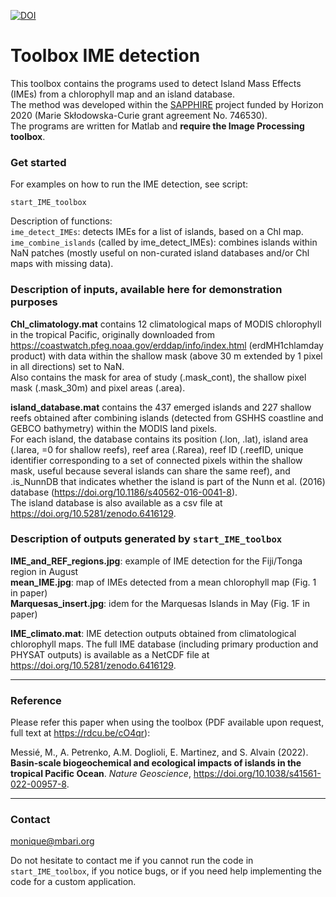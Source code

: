 [![DOI](https://zenodo.org/badge/DOI/10.5281/zenodo.6476514.svg)](https://doi.org/10.5281/zenodo.6476514)

# Toolbox IME detection #

This toolbox contains the programs used to detect Island Mass Effects (IMEs) from a chlorophyll map and an island database.   
The method was developed within the [SAPPHIRE](https://sapphire.mio.osupytheas.fr) project funded by Horizon 2020 (Marie Skłodowska-Curie grant agreement No. 746530).  
The programs are written for Matlab and **require the Image Processing toolbox**.


### Get started

For examples on how to run the IME detection, see script:  

	start_IME_toolbox

Description of functions:  
`ime_detect_IMEs`: detects IMEs for a list of islands, based on a Chl map.  
`ime_combine_islands` (called by ime_detect_IMEs): combines islands within NaN patches (mostly useful on non-curated island databases and/or Chl maps with missing data).  


### Description of inputs, available here for demonstration purposes

**Chl_climatology.mat** contains 12 climatological maps of MODIS chlorophyll in the tropical Pacific, originally downloaded from https://coastwatch.pfeg.noaa.gov/erddap/info/index.html (erdMH1chlamday product) with data within the shallow mask (above 30 m extended by 1 pixel in all directions) set to NaN.   
Also contains the mask for area of study (.mask_cont), the shallow pixel mask (.mask_30m) and pixel areas (.area). 
		  
**island_database.mat** contains the 437 emerged islands and 227 shallow reefs obtained after combining islands (detected from GSHHS coastline and GEBCO bathymetry) within the MODIS land pixels.  
For each island, the database contains its position (.lon, .lat), island area (.Iarea, =0 for shallow reefs), reef area (.Rarea), reef ID (.reefID, unique identifier corresponding to a set of connected pixels within the shallow mask, useful because several islands can share the same reef), and .is_NunnDB that indicates whether the island is part of the Nunn et al. (2016) database (https://doi.org/10.1186/s40562-016-0041-8).  
The island database is also available as a csv file at https://doi.org/10.5281/zenodo.6416129.


### Description of outputs generated by `start_IME_toolbox`

**IME_and_REF_regions.jpg**: example of IME detection for the Fiji/Tonga region in August  
**mean_IME.jpg**: map of IMEs detected from a mean chlorophyll map (Fig. 1 in paper)  
**Marquesas_insert.jpg**: idem for the Marquesas Islands in May (Fig. 1F in paper)  
  
**IME_climato.mat**: IME detection outputs obtained from climatological chlorophyll maps. The full IME database (including primary production and PHYSAT outputs) is available as a NetCDF file at https://doi.org/10.5281/zenodo.6416129.  


* * *

### Reference

Please refer this paper when using the toolbox (PDF available upon request, full text at https://rdcu.be/cO4qr):  

Messié, M., A. Petrenko, A.M. Doglioli, E. Martinez, and S. Alvain (2022). **Basin-scale biogeochemical and ecological impacts of islands in the tropical Pacific Ocean**. *Nature Geoscience*, https://doi.org/10.1038/s41561-022-00957-8.

* * *

### Contact

monique@mbari.org

Do not hesitate to contact me if you cannot run the code in `start_IME_toolbox`, if you notice bugs, or if you need help implementing the code for a custom application.